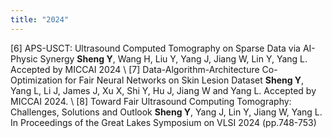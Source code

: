 ```yaml
---
title: "2024"
---
```


[6] APS-USCT: Ultrasound Computed Tomography on Sparse Data via AI-Physic Synergy
**Sheng Y**, Wang H, Liu Y, Yang J, Jiang W, Lin Y, Yang L. Accepted by MICCAI 2024
\\
[7] Data-Algorithm-Architecture Co-Optimization for Fair Neural Networks on Skin Lesion Dataset
**Sheng Y**, Yang L, Li J, James J, Xu X, Shi Y, Hu J, Jiang W and Yang L. Accepted by MICCAI 2024.
\\
[8] Toward Fair Ultrasound Computing Tomography: Challenges, Solutions and Outlook
**Sheng Y**, Yang J, Lin Y, Jiang W, Yang L. In Proceedings of the Great Lakes Symposium on VLSI 2024 (pp.748-753)
